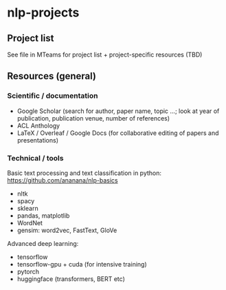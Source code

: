 # nlp-projects

## Project list

See file in MTeams for project list + project-specific resources (TBD)

## Resources (general)

### Scientific / documentation

- Google Scholar (search for author, paper name, topic ...; look at year of publication, publication venue, number of references)
- ACL Anthology
- LaTeX / Overleaf / Google Docs (for collaborative editing of papers and presentations)

### Technical / tools

Basic text processing and text classification in python: https://github.com/ananana/nlp-basics

- nltk
- spacy
- sklearn
- pandas, matplotlib
- WordNet
- gensim: word2vec, FastText, GloVe

Advanced deep learning:

- tensorflow
- tensorflow-gpu + cuda (for intensive training)
- pytorch
- huggingface (transformers, BERT etc)
